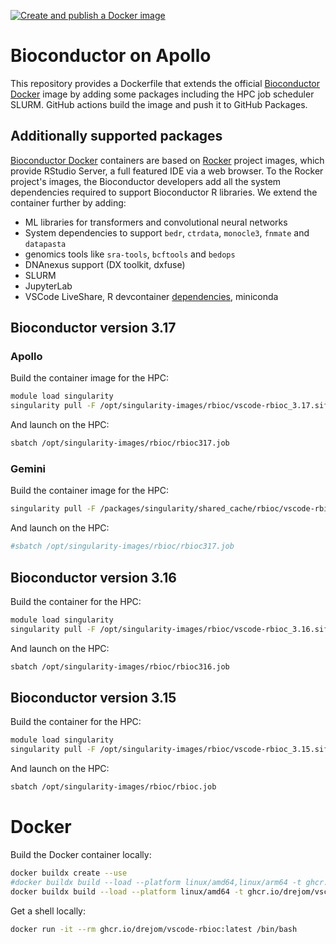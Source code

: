 [![Create and publish a Docker image](https://github.com/drejom/vscode-rbioc/actions/workflows/publish-to-github-package.yaml/badge.svg)](https://github.com/drejom/vscode-rbioc/actions/workflows/publish-to-github-package.yaml)
# Bioconductor on Apollo

This repository provides a Dockerfile that extends the official [Bioconductor Docker](https://bioconductor.org/help/docker/) image by adding some packages including the HPC job scheduler SLURM. GitHub actions build the image and push it to GitHub Packages.

## Additionally supported packages

[Bioconductor Docker](https://bioconductor.org/help/docker/) containers are based on [Rocker](https://rocker-project.org/) project images, which provide RStudio Server, a full featured IDE via a web browser. To the Rocker project's images, the Bioconductor developers add all the system dependencies required to support Bioconductor R libraries. We extend the container further by adding:

- ML libraries for transformers and convolutional neural networks
- System dependencies to support `bedr`, `ctrdata`, `monocle3`, `fnmate` and `datapasta`
- genomics tools like `sra-tools`, `bcftools` and `bedops`
- DNAnexus support (DX toolkit, dxfuse)
- SLURM
- JupyterLab
- VSCode LiveShare, R devcontainer [dependencies](https://github.com/microsoft/vscode-dev-containers/blob/main/containers/r/.devcontainer/devcontainer.json), miniconda

## Bioconductor version **3.17**


### Apollo

Build the container image for the HPC:

```sh
module load singularity
singularity pull -F /opt/singularity-images/rbioc/vscode-rbioc_3.17.sif docker://ghcr.io/drejom/vscode-rbioc:v2023-9-26
```
And launch on the HPC:

```sh
sbatch /opt/singularity-images/rbioc/rbioc317.job
```
### Gemini

Build the container image for the HPC:

```sh
singularity pull -F /packages/singularity/shared_cache/rbioc/vscode-rbioc_3.17.sif docker://ghcr.io/drejom/vscode-rbioc:v2023-9-26
```
And launch on the HPC:

```sh
#sbatch /opt/singularity-images/rbioc/rbioc317.job
```

## Bioconductor version **3.16**

Build the container for the HPC:

```sh
module load singularity
singularity pull -F /opt/singularity-images/rbioc/vscode-rbioc_3.16.sif docker://ghcr.io/drejom/vscode-rbioc:v2023-1-8
```

And launch on the HPC:

```sh
sbatch /opt/singularity-images/rbioc/rbioc316.job
```

## Bioconductor version **3.15**

Build the container for the HPC:

```sh
module load singularity
singularity pull -F /opt/singularity-images/rbioc/vscode-rbioc_3.15.sif docker://ghcr.io/drejom/vscode-rbioc:v2022-10-14
```

And launch on the HPC:

```sh
sbatch /opt/singularity-images/rbioc/rbioc.job
```

# Docker

Build the Docker container locally:

```sh
docker buildx create --use
#docker buildx build --load --platform linux/amd64,linux/arm64 -t ghcr.io/drejom/vscode-rbioc:latest
docker buildx build --load --platform linux/amd64 -t ghcr.io/drejom/vscode-rbioc:latest --progress=plain . 2>&1 | tee build.log
```

Get a shell locally:

```sh
docker run -it --rm ghcr.io/drejom/vscode-rbioc:latest /bin/bash
```

